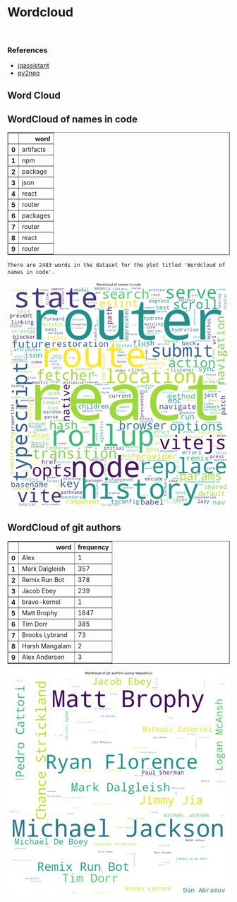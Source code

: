# Wordcloud
<br>  

### References
- [jqassistant](https://jqassistant.org)
- [py2neo](https://py2neo.org/2021.1/)





## Word Cloud

## WordCloud of names in code




<div>
<table border="1" class="dataframe">
  <thead>
    <tr style="text-align: right;">
      <th></th>
      <th>word</th>
    </tr>
  </thead>
  <tbody>
    <tr>
      <th>0</th>
      <td>artifacts</td>
    </tr>
    <tr>
      <th>1</th>
      <td>npm</td>
    </tr>
    <tr>
      <th>2</th>
      <td>package</td>
    </tr>
    <tr>
      <th>3</th>
      <td>json</td>
    </tr>
    <tr>
      <th>4</th>
      <td>react</td>
    </tr>
    <tr>
      <th>5</th>
      <td>router</td>
    </tr>
    <tr>
      <th>6</th>
      <td>packages</td>
    </tr>
    <tr>
      <th>7</th>
      <td>router</td>
    </tr>
    <tr>
      <th>8</th>
      <td>react</td>
    </tr>
    <tr>
      <th>9</th>
      <td>router</td>
    </tr>
  </tbody>
</table>
</div>



    There are 2483 words in the dataset for the plot titled 'Wordcloud of names in code'.



    
![png](Wordcloud_files/Wordcloud_14_1.png)
    


## WordCloud of git authors




<div>
<table border="1" class="dataframe">
  <thead>
    <tr style="text-align: right;">
      <th></th>
      <th>word</th>
      <th>frequency</th>
    </tr>
  </thead>
  <tbody>
    <tr>
      <th>0</th>
      <td>Alex</td>
      <td>1</td>
    </tr>
    <tr>
      <th>1</th>
      <td>Mark Dalgleish</td>
      <td>357</td>
    </tr>
    <tr>
      <th>2</th>
      <td>Remix Run Bot</td>
      <td>378</td>
    </tr>
    <tr>
      <th>3</th>
      <td>Jacob Ebey</td>
      <td>239</td>
    </tr>
    <tr>
      <th>4</th>
      <td>bravo-kernel</td>
      <td>1</td>
    </tr>
    <tr>
      <th>5</th>
      <td>Matt Brophy</td>
      <td>1847</td>
    </tr>
    <tr>
      <th>6</th>
      <td>Tim Dorr</td>
      <td>385</td>
    </tr>
    <tr>
      <th>7</th>
      <td>Brooks Lybrand</td>
      <td>73</td>
    </tr>
    <tr>
      <th>8</th>
      <td>Harsh Mangalam</td>
      <td>2</td>
    </tr>
    <tr>
      <th>9</th>
      <td>Alex Anderson</td>
      <td>3</td>
    </tr>
  </tbody>
</table>
</div>




    
![png](Wordcloud_files/Wordcloud_17_0.png)
    

